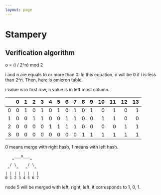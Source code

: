 ```yaml
---
layout: page
---
```


# Stampery

## Verification algorithm

o = (i / 2^n) mod 2

i and n are equals to or more than 0.
In this equation, o will be 0 if i is less than 2^n.
Then, here is omicron table.

i value is in first row, n value is in left most column.

| |0|1|2|3|4|5|6|7|8|9|10|11|12|13|
|-:|-:|-:|-:|-:|-:|-:|-:|-:|-:|-:|-:|-:|-:|-:|
|0|0|1|0|1|0|1|0|1|0|1|0|1|0|1|
|1|0|0|1|1|0|0|1|1|0|0|1|1|0|0|
|2|0|0|0|0|1|1|1|1|0|0|0|0|1|1|
|3|0|0|0|0|0|0|0|0|1|1|1|1|1|1|

0 means merge with right hash, 1 means with left hash.

```
    ___o___
   ^       ^
  / \     / \
 ^   ^   ^   ^
| | | | | | | |
0 1 2 3 4 5 6 7
```

node 5 will be merged with left, right, left.
it corresponds to 1, 0, 1.
